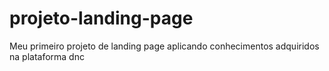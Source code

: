 # projeto-landing-page
Meu primeiro projeto de landing page aplicando conhecimentos adquiridos na plataforma dnc
